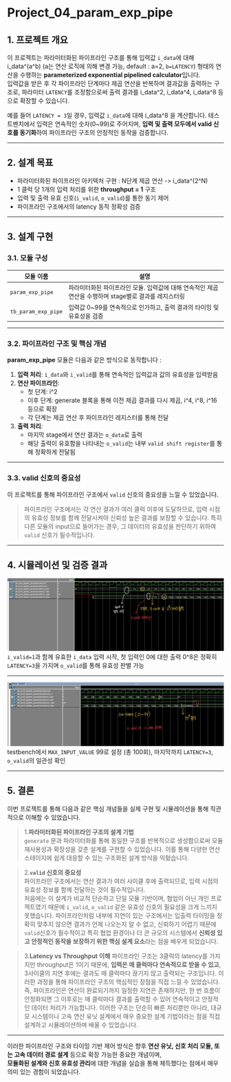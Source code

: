 # Project_04_param_exp_pipe

## 1. 프로젝트 개요

이 프로젝트는 파라미터화된 파이프라인 구조를 통해 입력값 `i_data`에 대해 i_data^(a^b) (a는 연산 로직에 의해 변경 가능, default : a=2, `b=LATENCY`) 형태의 연산을 수행하는 **parameterized exponential pipelined calculator**입니다.  
입력값을 받은 후 각 파이프라인 단계마다 제곱 연산을 반복하며 결과값을 출력하는 구조로, 파라미터 `LATENCY`를 조정함으로써 출력 결과를 i_data^2, i_data^4, i_data^8 등으로 확장할 수 있습니다.

예를 들어 `LATENCY = 3`일 경우, 입력값 `i_data`에 대해 i_data^8 을 계산합니다.
테스트벤치에서 입력은 연속적인 숫자(0~99)로 주어지며, **입력 및 출력 모두에서 valid 신호를 동기화**하여 파이프라인 구조의 안정적인 동작을 검증합니다.

---

## 2. 설계 목표

* 파라미터화된 파이프라인 아키텍처 구현 : N단계 제곱 연산 -> i_data^(2^N)
* 1 클럭 당 1개의 입력 처리를 위한 **throughput = 1** 구조
* 입력 및 출력 유효 신호(`i_valid`, `o_valid`)를 통한 동기 제어
* 파이프라인 구조에서의 latency 동작 정확성 검증

---

## 3. 설계 구현

### 3.1. 모듈 구성

| 모듈 이름            | 설명  |
|---------------------|------------|
| `param_exp_pipe`    | 파라미터화된 파이프라인 모듈. 입력값에 대해 연속적인 제곱 연산을 수행하며 stage별로 결과를 레지스터링 |
| `tb_param_exp_pipe` | 입력값 0~99를 연속적으로 인가하고, 출력 결과의 타이밍 및 유효성을 검증   |

---

### 3.2. 파이프라인 구조 및 핵심 개념

**param_exp_pipe** 모듈은 다음과 같은 방식으로 동작합니다 :

1. **입력 처리**: `i_data`와 `i_valid`를 통해 연속적인 입력값과 값의 유효성을 입력받음
2. **연산 파이프라인**:
    - 첫 단계: i^2
    - 이후 단계: generate 블록을 통해 이전 제곱 결과를 다시 제곱, i^4, i^8, i^16 등으로 확장
    - 각 단계는 제곱 연산 후 파이프라인 레지스터를 통해 전달
3. **출력 처리**:
    - 마지막 stage에서 연산 결과는 `o_data`로 출력
    - 해당 출력이 유효함을 나타내는 `o_valid`는 내부 `valid shift register`를 통해 정확하게 전달됨

---

### 3.3. valid 신호의 중요성

이 프로젝트를 통해 파이프라인 구조에서 `valid` 신호의 중요성을 느낄 수 있었습니다.

> 파이프라인 구조에서는 각 연산 결과가 여러 클럭 이후에 도달하므로, 입력 시점의 유효성 정보를 함께 전달시켜야 신뢰성 높은 결과를 보장할 수 있습니다.
> 특히 다른 모듈의 input으로 들어가는 경우, 그 데이터의 유효성을 판단하기 위하여 `valid` 신호가 필수적입니다.

---

## 4. 시뮬레이션 및 검증 결과

![pipeline init](sim_waves/1.pipeline1.jpg)
`i_valid=1`과 함께 유효한 `i_data` 입력 시작, 첫 입력인 0에 대한 출력 0^8은 정확히 `LATENCY=3`을 가지며 `o_valid`를 통해 유효성 판별 가능

---

![pipeline end](sim_waves/2.pipeline2.jpg)
testbench에서 `MAX_INPUT_VALUE` 99로 설정 (총 100회), 마지막까지 `LATENCY=3`, `o_valid`의 일관성 확인

---

## 5. 결론

이번 프로젝트를 통해 다음과 같은 핵심 개념들을 실제 구현 및 시뮬레이션을 통해 직관적으로 이해할 수 있었습니다.

>1.**파라미터화된 파이프라인 구조의 설계 기법**  
>`generate` 문과 파라미터화를 통해 동일한 구조를 반복적으로 생성함으로써 모듈 재사용성과 확장성을 갖춘 설계를 구현할 수 있었습니다.
>이를 통해 다양한 연산 스테이지에 쉽게 대응할 수 있는 구조화된 설계 방식을 익혔습니다.

>2.**`valid` 신호의 중요성**  
>파이프라인 구조에서는 연산 결과가 여러 사이클 후에 출력되므로, 입력 시점의 유효성 정보를 함께 전달하는 것이 필수적입니다.  
>처음에는 이 설계가 비교적 단순하고 단일 모듈 기반이며, 협업이 아닌 개인 프로젝트였기 때문에 `i_valid`, `o_valid` 같은 유효성 신호의 필요성을 크게 느끼지 못했습니다.
>파이프라인처럼 내부에 지연이 있는 구조에서는 입출력 타이밍을 정확히 맞추지 않으면 결과가 언제 나오는지 알 수 없고, 신뢰하기 어렵기 때문에 `valid`신호가 필수적이고
>특히 협업 환경이나 더 큰 규모의 시스템에서 **신뢰성 있고 안정적인 동작을 보장하기 위한 핵심 설계 요소**라는 점을 배우게 되었습니다.

>3.**Latency vs Throughput 이해**
>파이프라인 구조는 3클럭의 latency를 가지지만 throughput은 1이기 때문에, **입력은 매 클럭마다 연속적으로 받을 수 있고**, 3사이클의 지연 후에는 결과도 매 클럭마다 끊기지 않고 출력되는 구조입니다.
>이러한 과정을 통해 파이프라인 구조의 핵심적인 장점을 직접 느낄 수 있었습니다.
>즉, 파이프라인은 연산이 완료되기까지 일정한 지연은 존재하지만, 한 번 흐름이 안정화되면 그 이후로는 매 클럭마다 결과를 출력할 수 있어 연속적이고 안정적인 데이터 처리가 가능합니다.
>이러한 구조는 단순히 빠른 처리뿐만 아니라, 대규모 시스템이나 고속 연산 유닛 설계에서 매우 중요한 설계 기법이라는 점을 직접 설계하고 시뮬레이션하며 배울 수 있었습니다.

---

이러한 파이프라인 구조와 타이밍 기반 제어 방식은 향후 **연산 유닛, 신호 처리 모듈, 또는 고속 데이터 경로 설계** 등으로 확장 가능한 중요한 개념이며,  
**모듈화된 설계와 신호 유효성 관리**에 대한 개념을 실습을 통해 체득했다는 점에서 매우 의미 있는 경험이 되었습니다.
